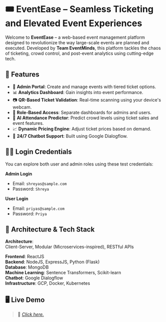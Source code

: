 # 🎟️ EventEase – Seamless Ticketing and Elevated Event Experiences

Welcome to **EventEase** – a web-based event management platform designed to revolutionize the way large-scale events are planned and executed. Developed by **Team EventMinds**, this platform tackles the chaos of ticketing, crowd control, and post-event analytics using cutting-edge tech.

## 🚀 Features

- 🎫 **Admin Portal**: Create and manage events with tiered ticket options.
- 📊 **Analytics Dashboard**: Gain insights into event performance.
- 📷 **QR-Based Ticket Validation**: Real-time scanning using your device's webcam.
- 🔐 **Role-Based Access**: Separate dashboards for admins and users.
- 🤖 **AI Attendance Predictor**: Predict crowd levels using ticket sales and event features.
- 📈 **Dynamic Pricing Engine**: Adjust ticket prices based on demand.
- 💬 **24/7 Chatbot Support**: Built using Google Dialogflow.

## 🧑‍💻 Login Credentials

You can explore both user and admin roles using these test credentials:

**Admin Login**
- Email: `shreyas@sample.com`
- Password: `Shreya`

**User Login**
- Email: `priyas@sample.com`
- Password: `Priya`

## 🧱 Architecture & Tech Stack

**Architecture**:  
Client-Server, Modular (Microservices-inspired), RESTful APIs

**Frontend**: ReactJS  
**Backend**: NodeJS, ExpressJS, Python (Flask)  
**Database**: MongoDB  
**Machine Learning**: Sentence Transformers, Scikit-learn  
**Chatbot**: Google Dialogflow  
**Infrastructure**: GCP, Docker, Kubernetes  

## 🖥️ Live Demo

> 🔗 [*Click here.*](https://eventease.duckdns.org)
